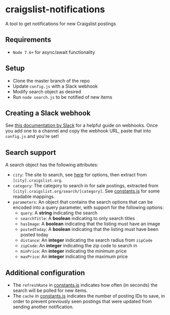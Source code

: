 # craigslist-notifications
A tool to get notifications for new Craigslist postings

## Requirements
* `Node 7.6+` for async/await functionality

## Setup
* Clone the master branch of the repo
* Update `config.js` with a Slack webhook
* Modify search object as desired
* Run `node search.js` to be notified of new items

## Creating a Slack webhook
See [this documentation by Slack](https://api.slack.com/incoming-webhooks) for a helpful guide on webhooks. Once you add one to a channel and copy the webhook URL, paste that into `config.js` and you're set!

## Search support
A search object has the following attributes:
* `city`: The site to search, see [here](https://www.craigslist.org/about/sites) for options, then extract from `[city].craigslist.org`.
* `category`: The category to search in for sale postings, extracted from `[city].craigslist.org/search/[category]`. See [constants.js](https://github.com/josephhitchcock/craigslist-notifications/blob/master/constants.js#L4) for some readable mappings.
* `parameters`: An object that contains the search options that can be encoded into a query parameter, with support for the following options:
  * `query`: A **string** indicating the search
  * `searchTitle`: A **boolean** indicating to only search titles
  * `hasImage`: A **boolean** indicating that the listing must have an image
  * `postedToday`: A **boolean** indicating that the listing must have been posted today
  * `distance`: An **integer** indicating the search radius from `zipCode`
  * `zipCode`: An **integer** indicating the zip code to search in
  * `minPrice`: An **integer** indicating the minimum price
  * `maxPrice`: An **integer** indicating the maximum price

## Additional configuration
* The `refreshRate` in [constants.js](https://github.com/josephhitchcock/craigslist-notifications/blob/master/constants.js#L2) indicates how often (in seconds) the search will be polled for new items.
* The `cache` in [constants.js](https://github.com/josephhitchcock/craigslist-notifications/blob/master/constants.js#L1) indicates the number of posting IDs to save, in order to prevent previously seen postings that were updated from sending another notification.

